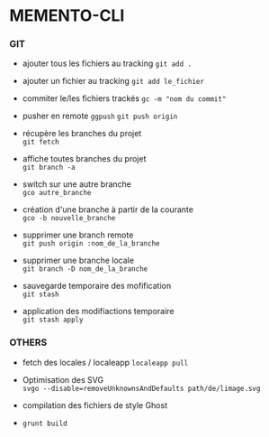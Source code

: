 # MEMENTO-CLI

### GIT

- ajouter tous les fichiers au tracking
`git add .`

- ajouter un fichier au tracking
`git add le_fichier`

- commiter le/les fichiers trackés
`gc -m "nom du commit"`

- pusher en remote
`ggpush`
`git push origin`

- récupère les branches du projet  
`git fetch`

- affiche toutes branches du projet  
`git branch -a`

- switch sur une autre branche  
`gco autre_branche`

- création d'une branche à partir de la courante  
`gco -b nouvelle_branche`

- supprimer une branch remote  
`git push origin :nom_de_la_branche`

- supprimer une branche locale  
`git branch -D nom_de_la_branche`

- sauvegarde temporaire des mofification  
`git stash`

- application des modifiactions temporaire  
`git stash apply`

### OTHERS

- fetch des locales / localeapp
`localeapp pull`

- Optimisation des SVG  
`svgo --disable=removeUnknownsAndDefaults path/de/limage.svg`

- compilation des fichiers de style Ghost
- `grunt build `
